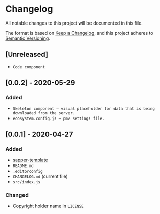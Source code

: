 # Changelog
All notable changes to this project will be documented in this file.

The format is based on [Keep a Changelog](https://keepachangelog.com/en/1.0.0/), and this project adheres to [Semantic Versioning](https://semver.org/spec/v2.0.0.html).

## [Unreleased]
- <code>Code component</code>

## [0.0.2] - 2020-05-29
### Added
- <code>Skeleton component — visual placeholder for data that is being downloaded from the server.</code>
- <code>ecosystem.config.js — pm2 settings file.</code>


## [0.0.1] - 2020-04-27
### Added
- [sapper-template](https://github.com/sveltejs/sapper-template)
- <code>README.md</code>
- <code>.editorconfig</code>
- <code>CHANGELOG.md</code> (current file)
- <code>src/index.js</code>

### Changed
- Copyright holder name in <code>LICENSE</code>
